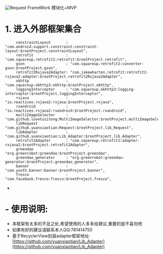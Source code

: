 ![Request](https://timgsa.baidu.com/timg?image&quality=80&size=b9999_10000&sec=1526616733298&di=3d0e5f640dcb007c75d654eee9ee0284&imgtype=0&src=http%3A%2F%2Fi2.hdslb.com%2Fbfs%2Fface%2Fb67919843bdb57d61de63aa4370a864473fce44b.jpg)
FrameWork
 模块化+MVP
 
 
 # 1.  进入外部框架集合
         constraintLayout       : "com.android.support.constraint:constraint-layout:$rootProject.constraintLayout",
         retrofit               : "com.squareup.retrofit2:retrofit:$rootProject.retrofit",
         gson                   : "com.squareup.retrofit2:converter-gson:$rootProject.gson",
         retrofit2Rxjava2Adapter: "com.jakewharton.retrofit:retrofit2-rxjava2-adapter:$rootProject.retrofit2Rxjava2Adapter",
         okhttp                 : "com.squareup.okhttp3:okhttp:$rootProject.okhttp",
         loggingInterceptor     : "com.squareup.okhttp3:logging-interceptor:$rootProject.loggingInterceptor",
         rxjava                 : "io.reactivex.rxjava2:rxjava:$rootProject.rxjava",
         rxandroid              : "io.reactivex.rxjava2:rxandroid:$rootProject.rxandroid",
         multiImageSelector     : "com.github.lovetuzitong:MultiImageSelector:$rootProject.multiImageSelector",
         libRequest             : "com.github.yuanxiaotian:Request:$rootProject.lib_Request",
         libAdapter             : "com.github.yuanxiaotian:Lib_Adapter:$rootProject.lib_Adapter",
         retrofit2Adapter       : "com.squareup.retrofit2:adapter-rxjava2:$rootProject.retrofit2Adapter",
         greendao               : "org.greenrobot:greendao:$rootProject.greendao",
         greendao_generator     : "org.greenrobot:greendao-generator:$rootProject.greendao_generator",
         banner                 : "com.youth.banner:banner:$rootProject.banner",
         fresco                 : "com.facebook.fresco:fresco:$rootProject.fresco",
-
# - 使用说明:  #
- 本框架有太多的不足之处,希望使用的人多多给建议,重要的是不喜勿喷
- 如果有好的建议请联系本人QQ:781414750
- 基于RecyclerView封装adapter框架地址:[https://github.com/yuanxiaotian/Lib_Adapter](https://github.com/yuanxiaotian/Lib_Adapter)







